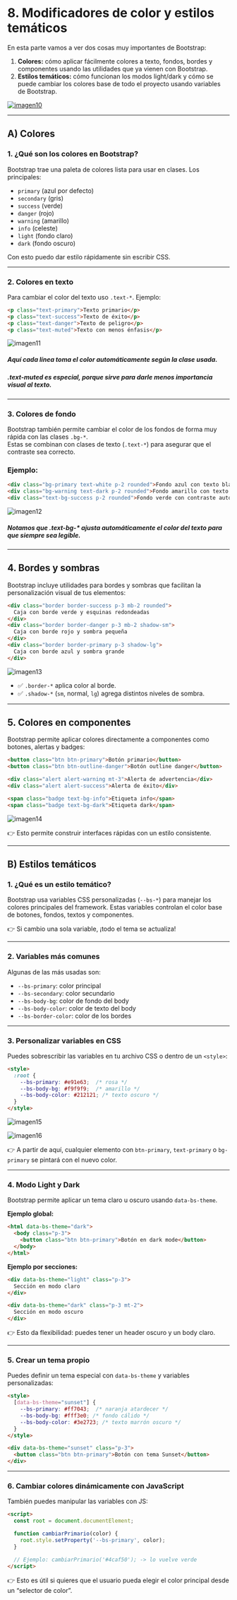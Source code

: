 # 8. Modificadores de color y estilos temáticos

En esta parte vamos a ver dos cosas muy importantes de Bootstrap:

1. **Colores:** cómo aplicar fácilmente colores a texto, fondos, bordes y componentes usando las utilidades que ya vienen con Bootstrap.  
2. **Estilos temáticos:** cómo funcionan los modos light/dark y cómo se puede cambiar los colores base de todo el proyecto usando variables de Bootstrap.

[![imagen10](https://media2.dev.to/dynamic/image/width=800%2Cheight=%2Cfit=scale-down%2Cgravity=auto%2Cformat=auto/https%3A%2F%2Fdev-to-uploads.s3.amazonaws.com%2Fuploads%2Farticles%2Fyctov28ajeuwfmkpgq19.png "imagen10")](http://https://dev.to/ijash/customizing-bootstrap-5-color-theme-in-create-react-app-48d7 "imagen10")

---

## A) Colores

### 1. ¿Qué son los colores en Bootstrap?
Bootstrap trae una paleta de colores lista para usar en clases. Los principales:

- `primary` (azul por defecto)
- `secondary` (gris)
- `success` (verde)
- `danger` (rojo)
- `warning` (amarillo)
- `info` (celeste)
- `light` (fondo claro)
- `dark` (fondo oscuro)

Con esto puedo dar estilo rápidamente sin escribir CSS.

---

### 2. Colores en texto
Para cambiar el color del texto uso `.text-*`. Ejemplo:

```html
<p class="text-primary">Texto primario</p>
<p class="text-success">Texto de éxito</p>
<p class="text-danger">Texto de peligro</p>
<p class="text-muted">Texto con menos énfasis</p>
```
![imagen11](fotos/imagen11.png)

##### Aquí cada línea toma el color automáticamente según la clase usada.
##### .text-muted es especial, porque sirve para darle menos importancia visual al texto.

---

### 3. Colores de fondo

Bootstrap también permite cambiar el color de los fondos de forma muy rápida con las clases `.bg-*`.  
Estas se combinan con clases de texto (`.text-*`) para asegurar que el contraste sea correcto.

### Ejemplo:

```html
<div class="bg-primary text-white p-2 rounded">Fondo azul con texto blanco</div>
<div class="bg-warning text-dark p-2 rounded">Fondo amarillo con texto oscuro</div>
<div class="text-bg-success p-2 rounded">Fondo verde con contraste automático</div>
```
![imagen12](fotos/imagen12.png)

##### Notamos que .text-bg-* ajusta automáticamente el color del texto para que siempre sea legible.

---

## 4. Bordes y sombras

Bootstrap incluye utilidades para bordes y sombras que facilitan la personalización visual de tus elementos:

```html
<div class="border border-success p-3 mb-2 rounded">
  Caja con borde verde y esquinas redondeadas
</div>
<div class="border border-danger p-3 mb-2 shadow-sm">
  Caja con borde rojo y sombra pequeña
</div>
<div class="border border-primary p-3 shadow-lg">
  Caja con borde azul y sombra grande
</div>
```
![imagen13](fotos/imagen13.png)

- ✅ `.border-*` aplica color al borde.
- ✅ `.shadow-*` (`sm`, normal, `lg`) agrega distintos niveles de sombra.

---

## 5. Colores en componentes

Bootstrap permite aplicar colores directamente a componentes como botones, alertas y badges:

```html
<button class="btn btn-primary">Botón primario</button>
<button class="btn btn-outline-danger">Botón outline danger</button>

<div class="alert alert-warning mt-3">Alerta de advertencia</div>
<div class="alert alert-success">Alerta de éxito</div>

<span class="badge text-bg-info">Etiqueta info</span>
<span class="badge text-bg-dark">Etiqueta dark</span>
```
![imagen14](fotos/imagen14.png)

👉 Esto permite construir interfaces rápidas con un estilo consistente.

---

## B) Estilos temáticos

### 1. ¿Qué es un estilo temático?

Bootstrap usa variables CSS personalizadas (`--bs-*`) para manejar los colores principales del framework.
Estas variables controlan el color base de botones, fondos, textos y componentes.

👉 Si cambio una sola variable, ¡todo el tema se actualiza!

---

### 2. Variables más comunes

Algunas de las más usadas son:

- `--bs-primary`: color principal
- `--bs-secondary`: color secundario
- `--bs-body-bg`: color de fondo del body
- `--bs-body-color`: color de texto del body
- `--bs-border-color`: color de los bordes

---

### 3. Personalizar variables en CSS

Puedes sobrescribir las variables en tu archivo CSS o dentro de un `<style>`:

```html
<style>
  :root {
    --bs-primary: #e91e63;  /* rosa */
    --bs-body-bg: #f9f9f9;  /* amarillo */
    --bs-body-color: #212121; /* texto oscuro */
  }
</style>
```
![imagen15](fotos/imagen15.png)

![imagen16](fotos/imagen16.png)

👉 A partir de aquí, cualquier elemento con `btn-primary`, `text-primary` o `bg-primary` se pintará con el nuevo color.

---

### 4. Modo Light y Dark

Bootstrap permite aplicar un tema claro u oscuro usando `data-bs-theme`.

**Ejemplo global:**
```html
<html data-bs-theme="dark">
  <body class="p-3">
    <button class="btn btn-primary">Botón en dark mode</button>
  </body>
</html>
```

**Ejemplo por secciones:**
```html
<div data-bs-theme="light" class="p-3">
  Sección en modo claro
</div>

<div data-bs-theme="dark" class="p-3 mt-2">
  Sección en modo oscuro
</div>
```

👉 Esto da flexibilidad: puedes tener un header oscuro y un body claro.

---

### 5. Crear un tema propio

Puedes definir un tema especial con `data-bs-theme` y variables personalizadas:

```html
<style>
  [data-bs-theme="sunset"] {
    --bs-primary: #ff7043;  /* naranja atardecer */
    --bs-body-bg: #fff3e0; /* fondo cálido */
    --bs-body-color: #3e2723; /* texto marrón oscuro */
  }
</style>

<div data-bs-theme="sunset" class="p-3">
  <button class="btn btn-primary">Botón con tema Sunset</button>
</div>
```

---

### 6. Cambiar colores dinámicamente con JavaScript

También puedes manipular las variables con JS:

```html
<script>
  const root = document.documentElement;

  function cambiarPrimario(color) {
    root.style.setProperty('--bs-primary', color);
  }

  // Ejemplo: cambiarPrimario('#4caf50'); -> lo vuelve verde
</script>
```

👉 Esto es útil si quieres que el usuario pueda elegir el color principal desde un “selector de color”.
